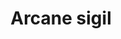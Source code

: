 ---
layout: item
title: Arcane sigil
item-id: 12827
datatable: true
id: 12827
name: "Arcane sigil"
members: true
lowalch: 300000
highalch: 450000
examine: "A sigil in the shape of an arcane symbol."
monsters:
  - id: 319
    name: "Corporeal Beast"
    members: true
    combat_level: 785
    wiki_url: "https://oldschool.runescape.wiki/w/Corporeal_Beast"
    drops:
      - quantity: "1"
        rarity: 0.0007326007326007326
    image: "https://oldschool.runescape.wiki/images/thumb/5/5c/Corporeal_Beast.png/270px-Corporeal_Beast.png?52ebb"
---